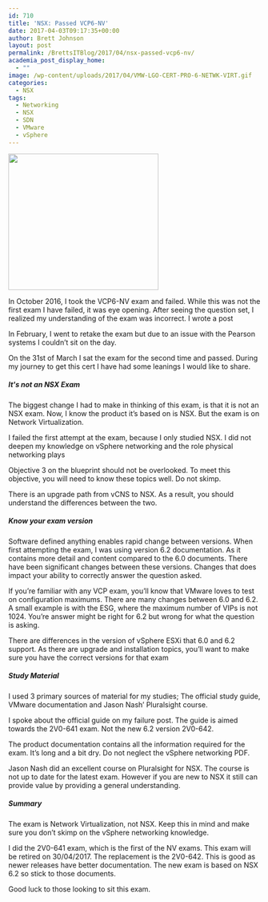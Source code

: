 ```yaml
---
id: 710
title: 'NSX: Passed VCP6-NV'
date: 2017-04-03T09:17:35+00:00
author: Brett Johnson
layout: post
permalink: /BrettsITBlog/2017/04/nsx-passed-vcp6-nv/
academia_post_display_home:
  - ""
image: /wp-content/uploads/2017/04/VMW-LGO-CERT-PRO-6-NETWK-VIRT.gif
categories:
  - NSX
tags:
  - Networking
  - NSX
  - SDN
  - VMware
  - vSphere
---
```

<img class="alignnone size-medium wp-image-706" src="https://sdbrett.com/assets/images/2017/04/VMW-LGO-CERT-PRO-6-NETWK-VIRT-300x272.gif" alt="" width="300" height="272" srcset="https://sdbrett.com/assets/images2017/04/VMW-LGO-CERT-PRO-6-NETWK-VIRT-300x272.gif 300w, https://sdbrett.com/assets/images2017/04/VMW-LGO-CERT-PRO-6-NETWK-VIRT-260x236.gif 260w" sizes="(max-width: 300px) 100vw, 300px" />

In October 2016, I took the VCP6-NV exam and failed. While this was not the first exam I have failed, it was eye opening. After seeing the question set, I realized my understanding of the exam was incorrect. I wrote a post 

In February, I went to retake the exam but due to an issue with the Pearson systems I couldn&#8217;t sit on the day.

On the 31st of March I sat the exam for the second time and passed. During my journey to get this cert I have had some leanings I would like to share.

##### It's not an NSX Exam 

The biggest change I had to make in thinking of this exam, is that it is not an NSX exam. Now, I know the product it&#8217;s based on is NSX. But the exam is on Network Virtualization.

I failed the first attempt at the exam, because I only studied NSX. I did not deepen my knowledge on vSphere networking and the role physical networking plays
  
Objective 3 on the blueprint should not be overlooked. To meet this objective, you will need to know these topics well. Do not skimp.

There is an upgrade path from vCNS to NSX. As a result, you should understand the differences between the two.

##### Know your exam version

Software defined anything enables rapid change between versions. When first attempting the exam, I was using version 6.2 documentation. As it contains more detail and content compared to the 6.0 documents. There have been significant changes between these versions. Changes that does impact your ability to correctly answer the question asked.

If you&#8217;re familiar with any VCP exam, you&#8217;ll know that VMware loves to test on configuration maximums. There are many changes between 6.0 and 6.2. A small example is with the ESG, where the maximum number of VIPs is not 1024. You&#8217;re answer might be right for 6.2 but wrong for what the question is asking.

There are differences in the version of vSphere ESXi that 6.0 and 6.2 support. As there are upgrade and installation topics, you&#8217;ll want to make sure you have the correct versions for that exam

#####  Study Material

I used 3 primary sources of material for my studies; The official study guide, VMware documentation and Jason Nash&#8217; Pluralsight course.

I spoke about the official guide on my failure post. The guide is aimed towards the 2V0-641 exam. Not the new 6.2 version 2V0-642.

The product documentation contains all the information required for the exam. It&#8217;s long and a bit dry. Do not neglect the vSphere networking PDF.

Jason Nash did an excellent course on Pluralsight for NSX. The course is not up to date for the latest exam. However if you are new to NSX it still can provide value by providing a general understanding.

##### Summary

The exam is Network Virtualization, not NSX. Keep this in mind and make sure you don&#8217;t skimp on the vSphere networking knowledge.

I did the 2V0-641 exam, which is the first of the NV exams. This exam will be retired on 30/04/2017. The replacement is the 2V0-642. This is good as newer releases have better documentation. The new exam is based on NSX 6.2 so stick to those documents.

Good luck to those looking to sit this exam.